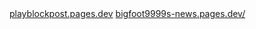 

<div align="left">
<a href="https://playblockpost.pages.dev">playblockpost.pages.dev</a></h2>
<a href="https://bigfoot9999s-news.pages.dev/">bigfoot9999s-news.pages.dev/</a></h2>

